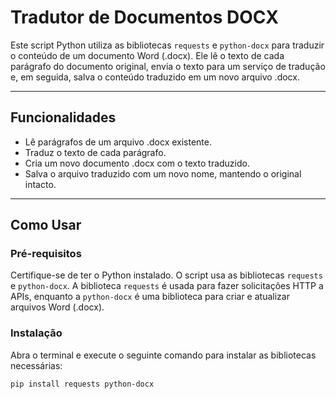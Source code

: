 # Tradutor de Documentos DOCX

Este script Python utiliza as bibliotecas `requests` e `python-docx` para traduzir o conteúdo de um documento Word (.docx). Ele lê o texto de cada parágrafo do documento original, envia o texto para um serviço de tradução e, em seguida, salva o conteúdo traduzido em um novo arquivo .docx.

---

## Funcionalidades

* Lê parágrafos de um arquivo .docx existente.
* Traduz o texto de cada parágrafo.
* Cria um novo documento .docx com o texto traduzido.
* Salva o arquivo traduzido com um novo nome, mantendo o original intacto.

---

## Como Usar

### Pré-requisitos
Certifique-se de ter o Python instalado. O script usa as bibliotecas `requests` e `python-docx`. A biblioteca `requests` é usada para fazer solicitações HTTP a APIs, enquanto a `python-docx` é uma biblioteca para criar e atualizar arquivos Word (.docx).

### Instalação

Abra o terminal e execute o seguinte comando para instalar as bibliotecas necessárias:

```bash
pip install requests python-docx
